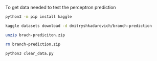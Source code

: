 To get data needed to test the perceptron prediction

```bash
python3 -m pip install kaggle

kaggle datasets download -d dmitryshkadarevich/branch-prediction

unzip brach-prediciton.zip

rm branch-prediction.zip

python3 clear_data.py
```
